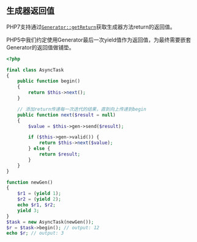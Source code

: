 ## 生成器返回值

PHP7支持通过[`Generator::getReturn`](http://php.net/manual/en/generator.getreturn.php)获取生成器方法return的返回值。

PHP5中我们约定使用Generator最后一次yield值作为返回值，为最终需要嵌套Generator的返回值做铺垫。

```php
<?php

final class AsyncTask
{
    public function begin()
    {
        return $this->next();
    }

    // 添加return传递每一次迭代的结果，直到向上传递到begin
    public function next($result = null)
    {
        $value = $this->gen->send($result);

        if ($this->gen->valid()) {
            return $this->next($value);
        } else {
            return $result;
        }
    }
}

function newGen()
{
    $r1 = (yield 1);
    $r2 = (yield 2);
    echo $r1, $r2;
    yield 3;
}
$task = new AsyncTask(newGen());
$r = $task->begin(); // output: 12
echo $r; // output: 3
```